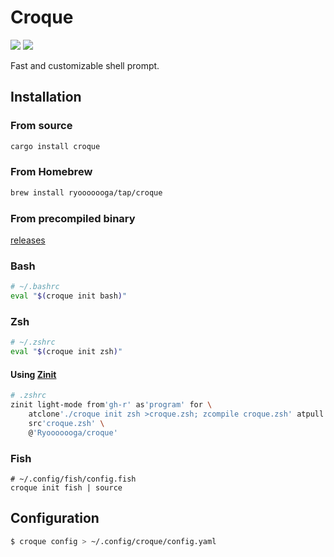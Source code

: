 # Croque

[![](https://github.com/Ryooooooga/croque/workflows/Build/badge.svg)](https://github.com/Ryooooooga/croque/actions)
[![](https://badgen.net/crates/v/croque)](https://crates.io/crates/croque)

Fast and customizable shell prompt.

## Installation

### From source

```sh
cargo install croque
```

### From Homebrew

```sh
brew install ryooooooga/tap/croque
```

### From precompiled binary

[releases](https://github.com/Ryooooooga/croque/releases)

### Bash

```bash
# ~/.bashrc
eval "$(croque init bash)"
```

### Zsh

```zsh
# ~/.zshrc
eval "$(croque init zsh)"
```

#### Using [Zinit](https://github.com/zdharma-continuum/zinit)

```zsh
# .zshrc
zinit light-mode from'gh-r' as'program' for \
    atclone'./croque init zsh >croque.zsh; zcompile croque.zsh' atpull'%atclone' \
    src'croque.zsh' \
    @'Ryooooooga/croque'
```

### Fish

```fish
# ~/.config/fish/config.fish
croque init fish | source
```

## Configuration

```sh
$ croque config > ~/.config/croque/config.yaml
```

